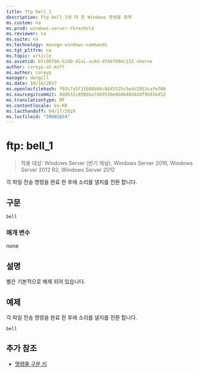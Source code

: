 ```yaml
---
title: ftp bell_1
description: Ftp bell_1에 대 한 Windows 명령을 항목
ms.custom: na
ms.prod: windows-server-threshold
ms.reviewer: na
ms.suite: na
ms.technology: manage-windows-commands
ms.tgt_pltfrm: na
ms.topic: article
ms.assetid: bfc00fb6-b3d0-42a1-ac6d-df46f89dc152 vhorne
author: coreyp-at-msft
ms.author: coreyp
manager: dongill
ms.date: 10/16/2017
ms.openlocfilehash: f93c7a5f11b88b06c04d1525c5edc2953cafe700
ms.sourcegitcommit: 0d0b32c8986ba7db9536e0b8648d4ddf9b03e452
ms.translationtype: MT
ms.contentlocale: ko-KR
ms.lasthandoff: 04/17/2019
ms.locfileid: "59882854"
---
```

# <a name="ftp-bell1"></a>ftp: bell_1

>적용 대상: Windows Server (반기 채널), Windows Server 2016, Windows Server 2012 R2, Windows Server 2012

각 파일 전송 명령을 완료 한 후에 소리를 낼지를 전환 합니다.   
## <a name="syntax"></a>구문  
```  
bell  
```  
### <a name="parameters"></a>매개 변수  
none  
## <a name="remarks"></a>설명  
벨은 기본적으로 해제 되어 있습니다.  
## <a name="BKMK_Examples"></a>예제  
각 파일 전송 명령을 완료 한 후에 소리를 낼지를 전환 합니다.  
```  
bell  
```  
## <a name="additional-references"></a>추가 참조  
-   [명령줄 구문 키](command-line-syntax-key.md)  
